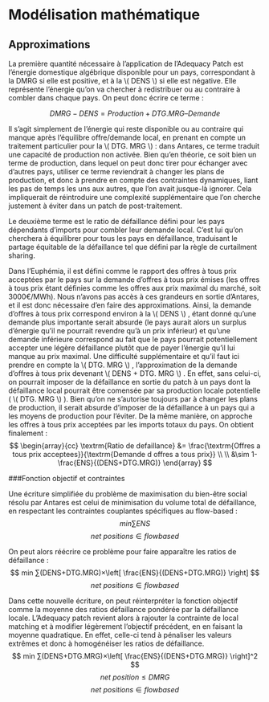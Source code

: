 # Modélisation mathématique
## Approximations

La première quantité nécessaire à l’application de l’Adequacy Patch est l’énergie domestique algébrique disponible pour un pays, correspondant à la DMRG si elle est positive, et à la  \\( DENS \\)  si elle est négative. Elle représente l’énergie qu’on va chercher à redistribuer ou au contraire à combler dans chaque pays. On peut donc écrire ce terme :


$$
	DMRG - DENS = Production + DTG. MRG – Demande
$$

Il s’agit simplement de l’énergie qui reste disponible ou au contraire qui manque après l’équilibre offre/demande local, en prenant en compte un traitement particulier pour la  \\( DTG. MRG \\)  : dans Antares, ce terme traduit une capacité de production non activée. Bien qu’en théorie, ce soit bien un terme de production, dans lequel on peut donc tirer pour échanger avec d’autres pays, utiliser ce terme reviendrait à changer les plans de production, et donc à prendre en compte des contraintes dynamiques, liant les pas de temps les uns aux autres, que l’on avait jusque-là ignorer. Cela impliquerait de réintroduire une complexité supplémentaire que l’on cherche justement à éviter dans un patch de post-traitement.


Le deuxième terme est le ratio de défaillance défini pour les pays dépendants d’imports pour combler leur demande local. C’est lui qu’on cherchera à équilibrer pour tous les pays en défaillance, traduisant le partage équitable de la défaillance tel que défini par la règle de curtailment sharing.

Dans l’Euphémia, il est défini comme le rapport des offres à tous prix acceptées par le pays sur la demande d’offres à tous prix émises (les offres à tous prix étant définies comme les offres aux prix maximal du marché, soit 3000€/MWh). Nous n’avons pas accès à ces grandeurs en sortie d’Antares, et il est donc nécessaire d’en faire des approximations.
Ainsi, la demande d’offres à tous prix correspond environ à la  \\( DENS \\) , étant donné qu’une demande plus importante serait absurde (le pays aurait alors un surplus d’énergie qu’il ne pourrait revendre qu’à un prix inférieur) et qu’une demande inférieure correspond au fait que le pays pourrait potentiellement accepter une légère défaillance plutôt que de payer l’énergie qu’il lui manque au prix maximal.
Une difficulté supplémentaire et qu’il faut ici prendre en compte la  \\( DTG. MRG \\) , l’approximation de la demande d’offres à tous prix devenant  \\( DENS + DTG. MRG \\) . En effet, sans celui-ci, on pourrait imposer de la défaillance en sortie du patch à un pays dont la défaillance local pourrait être comensée par sa production locale potentielle ( \\( DTG. MRG \\) ). Bien qu’on ne s’autorise toujours par à changer les plans de production, il serait absurde d’imposer de la défaillance à un pays qui a les moyens de production pour l’éviter.
De la même manière, on approche les offres à tous prix acceptées par les imports totaux du pays.
On obtient finalement :
$$
	\begin{array}{cc}
		\textrm{Ratio de defaillance} &= \frac{\textrm{Offres a tous prix acceptees}}{\textrm{Demande d offres a tous prix}}
\\
\\
		&\sim 1-\frac{ENS}{(DENS+DTG.MRG)}
	\end{array}
$$


###Fonction objectif et contraintes

Une écriture simplifiée du problème de maximisation du bien-être social résolu par Antares est celui de minimisation du volume total de défaillance, en respectant les contraintes couplantes spécifiques au flow-based :
$$
	min ∑ENS
$$
$$
	net~positions∈flowbased
$$

On peut alors réécrire ce problème pour faire apparaître les ratios de défaillance :
$$
	min ∑(DENS+DTG.MRG)×\left[ \frac{ENS}{(DENS+DTG.MRG)} \right]
$$
$$
	net~positions∈flowbased
$$

Dans cette nouvelle écriture, on peut réinterpréter la fonction objectif comme la moyenne des ratios défaillance pondérée par la défaillance locale.
L’Adequacy patch revient alors à rajouter la contrainte de local matching et à modifier légèrement l’objectif précédent, en en faisant la moyenne quadratique. En effet, celle-ci tend à pénaliser les valeurs extrêmes et donc à homogénéiser les ratios de défaillance.
$$
	min ∑(DENS+DTG.MRG)×\left[ \frac{ENS}{(DENS+DTG.MRG)} \right]^2
$$
$$
	net~position≤DMRG 
$$
$$
	net~positions∈flowbased
$$
